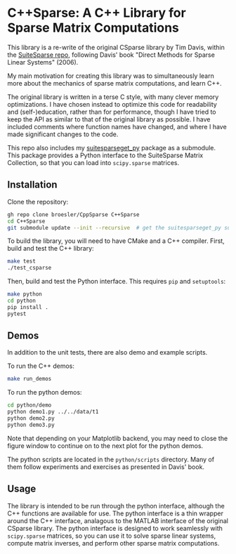 # C++Sparse: A C++ Library for Sparse Matrix Computations

This library is a re-write of the original CSparse library by Tim
Davis, within the
[SuiteSparse repo](https://github.com/DrTimothyAldenDavis/SuiteSparse),
following Davis' book "Direct Methods for Sparse Linear Systems" (2006).

My main motivation for creating this library was to simultaneously learn more
about the mechanics of sparse matrix computations, and learn C++.

The original library is written in a terse C style, with many clever memory
optimizations. I have chosen instead to optimize this code for readability and
(self-)education, rather than for performance, though I have tried to keep the
API as similar to that of the original library as possible. I have included
comments where function names have changed, and where I have made significant
changes to the code.

This repo also includes my
[suitesparseget_py](https://github.com/broesler/suitesparseget_py) package as
a submodule. This package provides a Python interface to the SuiteSparse Matrix
Collection, so that you can load into `scipy.sparse` matrices.

## Installation
Clone the repository:

```bash
gh repo clone broesler/CppSparse C++Sparse
cd C++Sparse
git submodule update --init --recursive  # get the suitesparseget_py submodule
```

To build the library, you will need to have CMake and a C++ compiler.
First, build and test the C++ library:

```bash
make test
./test_csparse
```

Then, build and test the Python interface. This requires `pip` and `setuptools`:

```bash
make python
cd python
pip install .
pytest
```

## Demos
In addition to the unit tests, there are also demo and example scripts.

To run the C++ demos:

```bash
make run_demos
```

To run the python demos:

```bash
cd python/demo
python demo1.py ../../data/t1
python demo2.py
python demo3.py
```

Note that depending on your Matplotlib backend, you may need to close the figure
window to continue on to the next plot for the python demos.

The python scripts are located in the `python/scripts` directory. Many of them
follow experiments and exercises as presented in Davis' book.

## Usage
The library is intended to be run through the python interface, although the C++
functions are available for use. The python interface is a thin wrapper around
the C++ interface, analagous to the MATLAB interface of the original CSparse
library. The python interface is designed to work seamlessly with `scipy.sparse`
matrices, so you can use it to solve sparse linear systems, compute matrix
inverses, and perform other sparse matrix computations.
